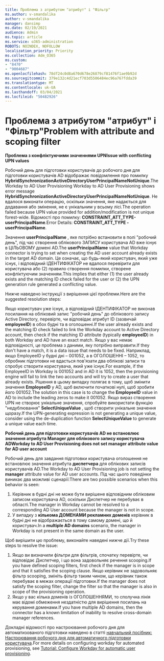 ```yaml
---
title: Проблема з атрибутом "атрибут" і "Фільтр"
ms.author: v-smandalika
author: v-smandalika
manager: dansimp
ms.date: 02/19/2021
audience: Admin
ms.topic: article
ms.service: o365-administration
ROBOTS: NOINDEX, NOFOLLOW
localization_priority: Priority
ms.collection: Adm_O365
ms.custom:
- "8470"
- "9004687"
ms.openlocfilehash: 78df24c0d8a670d678e26879cf81476f1ae9b92d
ms.sourcegitcommit: 379e132c4d21ecf703d5506484ec96a767fdda39
ms.translationtype: MT
ms.contentlocale: uk-UA
ms.lasthandoff: 03/04/2021
ms.locfileid: "50482926"
---
```

# <a name="problem-with-attribute-and-scoping-filter"></a><span data-ttu-id="a7fcc-102">Проблема з атрибутом "атрибут" і "Фільтр"</span><span class="sxs-lookup"><span data-stu-id="a7fcc-102">Problem with attribute and scoping filter</span></span>

<span data-ttu-id="a7fcc-103">**Проблема з конфліктуючими значеннями UPN**</span><span class="sxs-lookup"><span data-stu-id="a7fcc-103">**Issue with conflicting UPN values**</span></span>

<span data-ttu-id="a7fcc-104">Робочий день для підготовки користувачів до робочого дня для підготовки користувачів AD відображає повідомлення про помилку **HybridSynchronizationActiveDirectoryUserPrincipalNameNotUnique**.</span><span class="sxs-lookup"><span data-stu-id="a7fcc-104">The Workday to AD User Provisioning Workday to AD User Provisioning shows error message **HybridSynchronizationActiveDirectoryUserPrincipalNameNotUnique**.</span></span> <span data-ttu-id="a7fcc-105">Не вдалося виконати операцію, оскільки значення, яке надається для додавання або змінення, не є унікальним у всьому лісі.</span><span class="sxs-lookup"><span data-stu-id="a7fcc-105">The operation failed because UPN value provided for addition/modification is not unique forest-wide.</span></span> <span data-ttu-id="a7fcc-106">Відомості про помилку: **CONSTRAINT_ATT_TYPE-userPrincipalName**.</span><span class="sxs-lookup"><span data-stu-id="a7fcc-106">Error Details: **CONSTRAINT_ATT_TYPE - userPrincipalName**.</span></span>

<span data-ttu-id="a7fcc-107">Значення **userPrincipalName** , яке потрібно встановити в полі "робочий день", під час створення облікового ЗАПИСУ користувача AD вже існує в ЦІЛЬОВОМУ домені AD.</span><span class="sxs-lookup"><span data-stu-id="a7fcc-107">The **userPrincipalName** value that Workday connector is trying to set when creating the AD user account already exists in the target AD domain.</span></span> <span data-ttu-id="a7fcc-108">Це означає, що будь-який користувач, який уже існує, і відповідний ІДЕНТИФІКАТОР не вдалося перевірити для користувача або (2) правило створення помилки, створене конфліктуючим значенням.</span><span class="sxs-lookup"><span data-stu-id="a7fcc-108">This implies that either (1) the user already exists and the matching ID check failed for the user or (2) the UPN generation rule generated a conflicting value.</span></span>

<span data-ttu-id="a7fcc-109">Нижче наведено інструкції з вирішення цієї проблеми.</span><span class="sxs-lookup"><span data-stu-id="a7fcc-109">Here are the suggested resolution steps:</span></span>

<span data-ttu-id="a7fcc-110">Якщо користувач уже існує, а відповідний ІДЕНТИФІКАТОР не виконав посилання на обліковий запис "робочий день" до облікового запису Active Directory, перевірте, чи відповідає атрибут ID (зазвичай **employeeID**) в обох будні та в оголошенні.</span><span class="sxs-lookup"><span data-stu-id="a7fcc-110">If the user already exists and the matching ID check failed to link the Workday account to Active Directory account, then check if the matching ID attribute (typically **employeeID**) in both Workday and AD have an exact match.</span></span> <span data-ttu-id="a7fcc-111">Якщо у вас немає відповідності, це проблема з даними, яку потрібно виправити.</span><span class="sxs-lookup"><span data-stu-id="a7fcc-111">If they don't have a match, it is a data issue that needs to be fixed.</span></span> <span data-ttu-id="a7fcc-112">Наприклад, якщо EmployeeID у будні дні – 001052, а в ОГОЛОШЕННІ – 1052, то обробник підготовки не вдасться пов'язати два облікові записи та спробує створити користувача, який уже існує.</span><span class="sxs-lookup"><span data-stu-id="a7fcc-112">For example, if the EmployeeID in Workday is 001052 and in AD it is 1052, then the provisioning engine will fail to link the two accounts and will try to create a user that already exists.</span></span> <span data-ttu-id="a7fcc-113">Рішення в цьому випадку полягає в тому, щоб змінити значення **EmployeeID** у AD, щоб включити початкові нулі, щоб зробити його 001052.</span><span class="sxs-lookup"><span data-stu-id="a7fcc-113">The solution in this case is to change the **EmployeeID** value in AD to include the leading zeros to make it 001052.</span></span>
<span data-ttu-id="a7fcc-114">Якщо вираз створення UPN не створює унікальне значення, спробуйте використати функцію "недублювання" **SelectUniqueValue** , щоб створити унікальне значення щоразу.</span><span class="sxs-lookup"><span data-stu-id="a7fcc-114">If the UPN-generating expression is not generating a unique value, consider using the de-duplication function **SelectUniqueValue** to generate a unique value each time.</span></span>

<span data-ttu-id="a7fcc-115">**Робочий день для підготовки користувачів AD не встановлює значення атрибута Manager для облікового запису користувача AD**</span><span class="sxs-lookup"><span data-stu-id="a7fcc-115">**Workday to AD User Provisioning does not set manager attribute value for AD user account**</span></span>

<span data-ttu-id="a7fcc-116">Робочий день для завдання підготовки користувача оголошення не встановлює значення атрибута **диспетчера** для облікових записів користувачів AD.</span><span class="sxs-lookup"><span data-stu-id="a7fcc-116">The Workday to AD User Provisioning job is not setting the **manager** attribute value for AD user accounts.</span></span> <span data-ttu-id="a7fcc-117">Під час цього поведінки виникає два можливі сценарії:</span><span class="sxs-lookup"><span data-stu-id="a7fcc-117">There are two possible scenarios when this behavior is seen:</span></span>

1. <span data-ttu-id="a7fcc-118">Керівник в будні дні не може бути вирішене відповідним обліковим записом користувача AD, оскільки Диспетчер не перебуває в області.</span><span class="sxs-lookup"><span data-stu-id="a7fcc-118">The manager in Workday cannot be resolved to a corresponding AD User account because the manager is not in scope.</span></span>
2. <span data-ttu-id="a7fcc-119">У випадку з **кількома ДОМЕНАМИ рекламних доменів** керівник в будні дні не відображається в тому самому домені, що й користувач.</span><span class="sxs-lookup"><span data-stu-id="a7fcc-119">In a **multiple AD domains** scenario, the manager in Workday is not present in the same domain as the user.</span></span>

<span data-ttu-id="a7fcc-120">Щоб вирішити цю проблему, виконайте наведені нижче дії.</span><span class="sxs-lookup"><span data-stu-id="a7fcc-120">Try these steps to resolve the issue:</span></span>

1. <span data-ttu-id="a7fcc-121">Якщо ви визначили фільтри для фільтрів, спочатку перевірте, чи відповідає Диспетчер, і що вона задовольняє речення scooping.</span><span class="sxs-lookup"><span data-stu-id="a7fcc-121">If you have defined scoping filters, first check if the manager is in scope and that it satisfies the scoping clause.</span></span> <span data-ttu-id="a7fcc-122">Якщо керівник не задовольняє фільтр scooping, змініть фільтр таким чином, що керівник також перебуває в межах операції підготовки.</span><span class="sxs-lookup"><span data-stu-id="a7fcc-122">If the manager does not satisfy the scoping filter, change the filter so that the manager is also in scope of the provisioning operation.</span></span>
2. <span data-ttu-id="a7fcc-123">Якщо у вас кілька доменів із ОГОЛОШЕННЯМИ, то сполучна лінія має відомі обмеження нездатністю для вирішення посилань на керування доменами.</span><span class="sxs-lookup"><span data-stu-id="a7fcc-123">If you have multiple AD domains, then the connector has a known limitation of inability to resolve cross-domain manager references.</span></span>

<span data-ttu-id="a7fcc-124">Докладні відомості про настроювання робочого дня для автоматизованого підготовки наведено в статті [навчальний посібник: Настроювання робочого дня для автоматичного підготовки користувача](https://docs.microsoft.com/azure/active-directory/saas-apps/workday-inbound-tutorial).</span><span class="sxs-lookup"><span data-stu-id="a7fcc-124">For more details on configuring workday for automated provisioning, see [Tutorial: Configure Workday for automatic user provisioning](https://docs.microsoft.com/azure/active-directory/saas-apps/workday-inbound-tutorial).</span></span>













